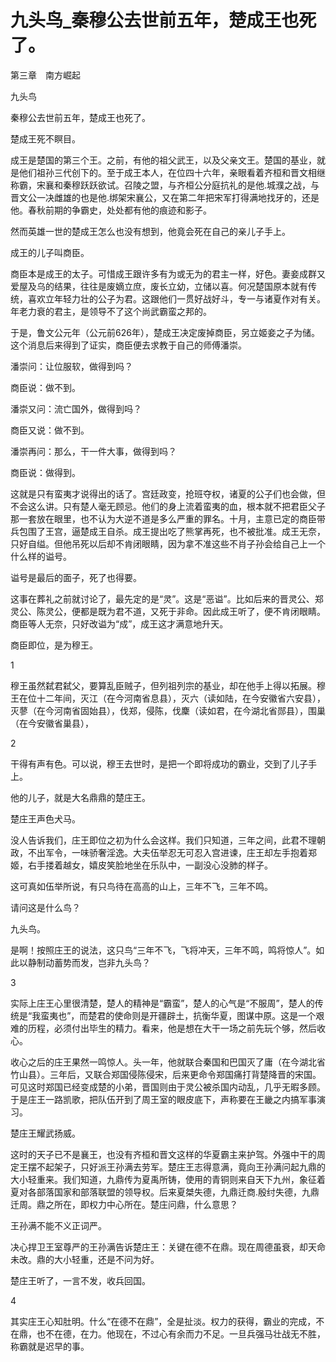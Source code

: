 # 九头鸟_秦穆公去世前五年，楚成王也死了。

第三章　南方崛起

九头鸟

秦穆公去世前五年，楚成王也死了。

楚成王死不瞑目。

成王是楚国的第三个王。之前，有他的祖父武王，以及父亲文王。楚国的基业，就是他们祖孙三代创下的。至于成王本人，在位四十六年，亲眼看着齐桓和晋文相继称霸，宋襄和秦穆跃跃欲试。召陵之盟，与齐桓公分庭抗礼的是他.城濮之战，与晋文公一决雌雄的也是他.绑架宋襄公，又在第二年把宋军打得满地找牙的，还是他。春秋前期的争霸史，处处都有他的痕迹和影子。

然而英雄一世的楚成王怎么也没有想到，他竟会死在自己的亲儿子手上。

成王的儿子叫商臣。

商臣本是成王的太子。可惜成王跟许多有为或无为的君主一样，好色。妻妾成群又爱屋及乌的结果，往往是废嫡立庶，废长立幼，立储以喜。何况楚国原本就有传统，喜欢立年轻力壮的公子为君。这跟他们一贯好战好斗，专一与诸夏作对有关。年老力衰的君主，是领导不了这个尚武霸蛮之邦的。

于是，鲁文公元年（公元前626年），楚成王决定废掉商臣，另立姬妾之子为储。这个消息后来得到了证实，商臣便去求教于自己的师傅潘崇。

潘崇问：让位服软，做得到吗？

商臣说：做不到。

潘崇又问：流亡国外，做得到吗？

商臣又说：做不到。

潘崇再问：那么，干一件大事，做得到吗？

商臣说：做得到。

这就是只有蛮夷才说得出的话了。宫廷政变，抢班夺权，诸夏的公子们也会做，但不会这么讲。只有楚人毫无顾忌。他们的身上流着蛮夷的血，根本就不把君臣父子那一套放在眼里，也不认为大逆不道是多么严重的罪名。十月，主意已定的商臣带兵包围了王宫，逼楚成王自杀。成王提出吃了熊掌再死，也不被批准。成王无奈，只好自缢。但他吊死以后却不肯闭眼睛，因为拿不准这些不肖子孙会给自己上一个什么样的谥号。

谥号是最后的面子，死了也得要。

这事在葬礼之前就讨论了，最先定的是“灵”。这是“恶谥”。比如后来的晋灵公、郑灵公、陈灵公，便都是既为君不道，又死于非命。因此成王听了，便不肯闭眼睛。商臣等人无奈，只好改谥为“成”，成王这才满意地升天。

商臣即位，是为穆王。

1

穆王虽然弑君弑父，要算乱臣贼子，但列祖列宗的基业，却在他手上得以拓展。穆王在位十二年间，灭江（在今河南省息县），灭六（读如陆，在今安徽省六安县），灭蓼（在今河南省固始县），伐郑，侵陈，伐麇（读如君，在今湖北省郧县），围巢（在今安徽省巢县），

2

干得有声有色。可以说，穆王去世时，是把一个即将成功的霸业，交到了儿子手上。

他的儿子，就是大名鼎鼎的楚庄王。

楚庄王声色犬马。

没人告诉我们，庄王即位之初为什么会这样。我们只知道，三年之间，此君不理朝政，不出军令，一味骄奢淫逸。大夫伍举忍无可忍入宫进谏，庄王却左手抱着郑姬，右手搂着越女，嬉皮笑脸地坐在乐队中，一副没心没肺的样子。

这可真如伍举所说，有只鸟待在高高的山上，三年不飞，三年不鸣。

请问这是什么鸟？

九头鸟。

是啊！按照庄王的说法，这只鸟“三年不飞，飞将冲天，三年不鸣，鸣将惊人”。如此以静制动蓄势而发，岂非九头鸟？

3

实际上庄王心里很清楚，楚人的精神是“霸蛮”，楚人的心气是“不服周”，楚人的传统是“我蛮夷也”，而楚君的使命则是开疆辟土，抗衡华夏，图谋中原。这是一个艰难的历程，必须付出毕生的精力。看来，他是想在大干一场之前先玩个够，然后收心。

收心之后的庄王果然一鸣惊人。头一年，他就联合秦国和巴国灭了庸（在今湖北省竹山县）。三年后，又联合郑国侵陈侵宋，后来更命令郑国痛打背楚降晋的宋国。可见这时郑国已经变成楚的小弟，晋国则由于灵公被杀国内动乱，几乎无暇多顾。于是庄王一路凯歌，把队伍开到了周王室的眼皮底下，声称要在王畿之内搞军事演习。

楚庄王耀武扬威。

这时的天子已不是襄王，也没有齐桓和晋文这样的华夏霸主来护驾。外强中干的周定王摆不起架子，只好派王孙满去劳军。楚庄王志得意满，竟向王孙满问起九鼎的大小轻重来。我们知道，九鼎传为夏禹所铸，使用的青铜则来自天下九州，象征着夏对各部落国家和部落联盟的领导权。后来夏桀失德，九鼎迁商.殷纣失德，九鼎迁周。鼎之所在，即权力中心所在。楚庄问鼎，什么意思？

王孙满不能不义正词严。

决心捍卫王室尊严的王孙满告诉楚庄王：关键在德不在鼎。现在周德虽衰，却天命未改。鼎的大小轻重，还是不问为好。

楚庄王听了，一言不发，收兵回国。

4

其实庄王心知肚明。什么“在德不在鼎”，全是扯淡。权力的获得，霸业的完成，不在鼎，也不在德，在力。他现在，不过心有余而力不足。一旦兵强马壮战无不胜，称霸就是迟早的事。